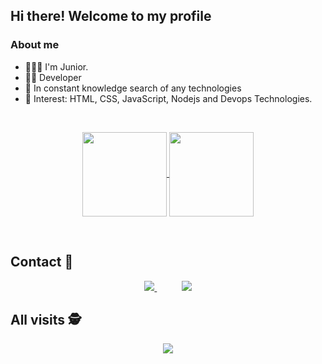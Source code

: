 ## Hi there! Welcome to my profile 

### About me

- 🙋🏻‍♂️ I'm Junior.
- 👨‍💻 Developer
- 🌱 In constant knowledge search of any technologies
- 💙 Interest: HTML, CSS, JavaScript, Nodejs and Devops Technologies.

<p> &nbsp;&nbsp;&nbsp;&nbsp;&nbsp;&nbsp;&nbsp;&nbsp;&nbsp;&nbsp;&nbsp;&nbsp;&nbsp; </p>

<p align="center">
  <a href="https://github.com/anuraghazra/github-readme-stats">
    <img
      align="center"
      height="135"
      src="https://github-readme-stats.vercel.app/api/top-langs/?username=Jpdsj&layout=compact"
    />
  </a>
  <a href="https://github.com/anuraghazra/github-readme-stats">
    <img
      align="center"
      height="135"
      src="https://github-readme-stats.vercel.app/api?username=Jpdsj&count_private=true&show_icons=true&custom_title=Github%20Status&hide=issues"
    />
  </a>
</p>

<p> &nbsp;&nbsp;&nbsp;&nbsp;&nbsp;&nbsp;&nbsp;&nbsp;&nbsp;&nbsp;&nbsp;&nbsp;&nbsp; </p>

## Contact :iphone:

<p align="center">
    <a href="https://github.com/Jpdsj">
        <img  src="https://img.shields.io/badge/github-%23100000.svg?&style=for-the-badge&logo=github&logoColor=white&link=mailto:https://github.com/Jpdsj">
    </a>
    &nbsp;&nbsp;&nbsp;&nbsp;&nbsp;&nbsp;&nbsp;&nbsp;&nbsp;
    <a href="https://www.linkedin.com/in/jairpires">
        <img src="https://img.shields.io/badge/linkedin-%230077B5.svg?&style=for-the-badge&logo=linkedin&logoColor=white&link=mailto:https://www.linkedin.com/in/jairpires/">
    </a>
</p>

<p align="center"> 

 ## All visits :detective: <br>
 <p align="center"> 
   <img alingn="center" src="https://profile-counter.glitch.me/Jpdsj/count.svg" />
 </p>

</p>
